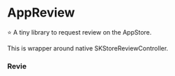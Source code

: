 # AppReview

⭐️ A tiny library to request review on the AppStore.

This is wrapper around native SKStoreReviewController.

### Revie